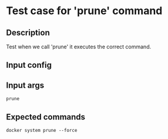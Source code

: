 # Test case for 'prune' command

## Description

Test when we call 'prune' it executes the correct command.

## Input config

## Input args

    prune

## Expected commands

    docker system prune --force
